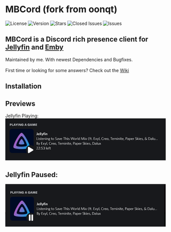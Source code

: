 # MBCord (fork from oonqt)

![License](https://badgen.net/github/license/oonqt/MBCord) ![Version](https://badgen.net/github/release/SandwichFox/MBCord) ![Stars](https://badgen.net/github/stars/SandwichFox/MBCord) ![Closed Issues](https://badgen.net/github/closed-issues/SandwichFox/mbcord) ![Issues](https://badgen.net/github/open-issues/SandwichFox/MBCord)

## MBCord is a Discord rich presence client for [Jellyfin](https://jellyfin.org) and [Emby](https://emby.media/)

Maintained by me. With newest Dependencies and Bugfixes.\
\
First time or looking for some answers? Check out the [Wiki](https://github.com/oonqt/MBCord/wiki)

## Installation


## Previews
Jellyfin Playing:
![1661532162119](image/README/1661532162119.png)
## Jellyfin Paused:

![1661532147637](image/README/1661532147637.png)
